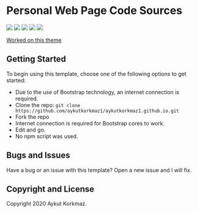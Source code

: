 # Personal Web Page Code Sources 

![](https://img.shields.io/github/issues/aykutkorkmaz1/aykutkorkmaz1.github.io)
![](https://img.shields.io/github/license/aykutkorkmaz1/aykutkorkmaz1.github.io)
![](https://img.shields.io/badge/version-0.1.1-orange)
![](https://img.shields.io/badge/langs-css%2C%20js-blue)
![](https://img.shields.io/badge/build-passing-brightgreen)

[Worked on this theme](https://startbootstrap.com/themes/resume/)

## Getting Started

To begin using this template, choose one of the following options to get started:
* Due to the use of Bootstrap technology, an internet connection is required.
* Clone the repo: `git clone https://github.com/aykutkorkmaz1/aykutkorkmaz1.github.io.git`
* Fork the repo
* Internet connection is required for Bootstrap cores to work.
* Edit and go.
* No npm script was used.

## Bugs and Issues

Have a bug or an issue with this template? Open a new issue and I will fix.

## Copyright and License

Copyright 2020 Aykut Korkmaz.
